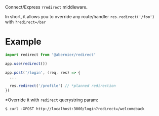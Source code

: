 Connect/Express `?redirect` middleware.

In short, it allows you to override any route/handler `res.redirect('/foo')` with `?redirect=/bar`

# Example

```js
import redirect from '@abernier/redirect'

app.use(redirect())

app.post('/login', (req, res) => {
  ...

  res.redirect('/profile') // *planned redirection
})
```

*Override it with `redirect` querystring param:

```
$ curl -XPOST http://localhost:3000/login?redirect=/welcomeback
```

